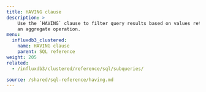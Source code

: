 ```yaml
---
title: HAVING clause
description: > 
    Use the `HAVING` clause to filter query results based on values returned from
    an aggregate operation.
menu:
  influxdb3_clustered:
    name: HAVING clause
    parent: SQL reference
weight: 205
related:
  - /influxdb3/clustered/reference/sql/subqueries/

source: /shared/sql-reference/having.md
---
```


<!-- 
The content of this page is at /content/shared/sql-reference/having.md
-->
